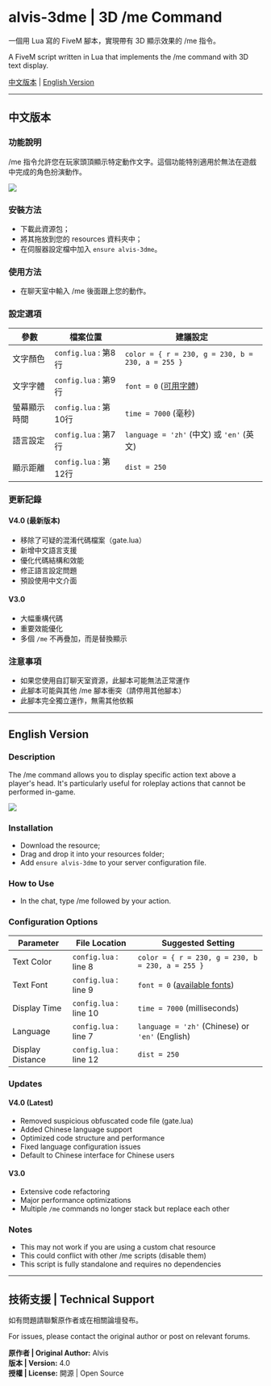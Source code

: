 # alvis-3dme | 3D /me Command

一個用 Lua 寫的 FiveM 腳本，實現帶有 3D 顯示效果的 /me 指令。

A FiveM script written in Lua that implements the /me command with 3D text display.

[中文版本](#中文版本) | [English Version](#english-version)

---

## 中文版本

### 功能說明
/me 指令允許您在玩家頭頂顯示特定動作文字。這個功能特別適用於無法在遊戲中完成的角色扮演動作。

<img src=https://imgur.com/lJZbcGA.png>

### 安裝方法
* 下載此資源包；
* 將其拖放到您的 resources 資料夾中；
* 在伺服器設定檔中加入 ```ensure alvis-3dme```。

### 使用方法
* 在聊天室中輸入 /me 後面跟上您的動作。

### 設定選項
| 參數 | 檔案位置 | 建議設定 |
| --- | --- | --- |
| 文字顏色 | ```config.lua``` : 第8行 | ```color = { r = 230, g = 230, b = 230, a = 255 }``` |
| 文字字體 | ```config.lua``` : 第9行 | ```font = 0``` ([可用字體](https://imgur.com/a/oV3ciWs)) |
| 螢幕顯示時間 | ```config.lua``` : 第10行 | ```time = 7000``` (毫秒) |
| 語言設定 | ```config.lua``` : 第7行 | ```language = 'zh'``` (中文) 或 ```'en'``` (英文) |
| 顯示距離 | ```config.lua``` : 第12行 | ```dist = 250``` |

### 更新記錄

#### V4.0 (最新版本)
* 移除了可疑的混淆代碼檔案（gate.lua）
* 新增中文語言支援
* 優化代碼結構和效能
* 修正語言設定問題
* 預設使用中文介面

#### V3.0
* 大幅重構代碼
* 重要效能優化
* 多個 `/me` 不再疊加，而是替換顯示

### 注意事項
* 如果您使用自訂聊天室資源，此腳本可能無法正常運作
* 此腳本可能與其他 /me 腳本衝突（請停用其他腳本）
* 此腳本完全獨立運作，無需其他依賴

---

## English Version

### Description
The /me command allows you to display specific action text above a player's head. It's particularly useful for roleplay actions that cannot be performed in-game.

<img src=https://imgur.com/lJZbcGA.png>

### Installation
* Download the resource;
* Drag and drop it into your resources folder;
* Add ```ensure alvis-3dme``` to your server configuration file.

### How to Use
* In the chat, type /me followed by your action.

### Configuration Options
| Parameter | File Location | Suggested Setting |
| --- | --- | --- |
| Text Color | ```config.lua``` : line 8 | ```color = { r = 230, g = 230, b = 230, a = 255 }``` |
| Text Font | ```config.lua``` : line 9 | ```font = 0``` ([available fonts](https://imgur.com/a/oV3ciWs)) |
| Display Time | ```config.lua``` : line 10 | ```time = 7000``` (milliseconds) |
| Language | ```config.lua``` : line 7 | ```language = 'zh'``` (Chinese) or ```'en'``` (English) |
| Display Distance | ```config.lua``` : line 12 | ```dist = 250``` |

### Updates

#### V4.0 (Latest)
* Removed suspicious obfuscated code file (gate.lua)
* Added Chinese language support  
* Optimized code structure and performance
* Fixed language configuration issues
* Default to Chinese interface for Chinese users

#### V3.0
* Extensive code refactoring
* Major performance optimizations
* Multiple `/me` commands no longer stack but replace each other

### Notes
* This may not work if you are using a custom chat resource
* This could conflict with other /me scripts (disable them)
* This script is fully standalone and requires no dependencies

---

## 技術支援 | Technical Support

如有問題請聯繫原作者或在相關論壇發布。

For issues, please contact the original author or post on relevant forums.

**原作者 | Original Author:** Alvis  
**版本 | Version:** 4.0  
**授權 | License:** 開源 | Open Source
